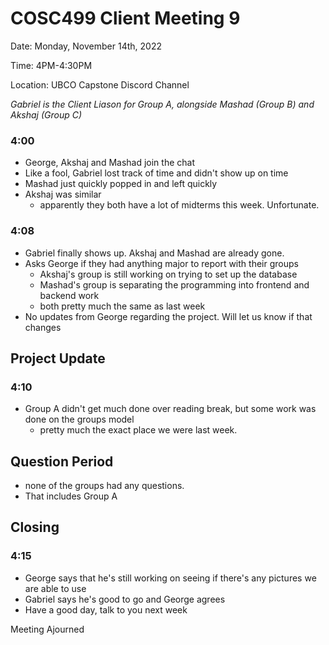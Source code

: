# COSC499 Client Meeting 9

Date: Monday, November 14th, 2022

Time: 4PM-4:30PM

Location: UBCO Capstone Discord Channel

*Gabriel is the Client Liason for Group A, alongside Mashad (Group B) and Akshaj (Group C)*

### 4:00
- George, Akshaj and Mashad join the chat
- Like a fool, Gabriel lost track of time and didn't show up on time
- Mashad just quickly popped in and left quickly
- Akshaj was similar
  - apparently they both have a lot of midterms this week. Unfortunate.
  
### 4:08
- Gabriel finally shows up. Akshaj and Mashad are already gone.
- Asks George if they had anything major to report with their groups
  - Akshaj's group is still working on trying to set up the database
  - Mashad's group is separating the programming into frontend and backend work
  - both pretty much the same as last week
- No updates from George regarding the project. Will let us know if that changes

## Project Update
### 4:10
- Group A didn't get much done over reading break, but some work was done on the groups model
  - pretty much the exact place we were last week.
  
## Question Period
- none of the groups had any questions.
- That includes Group A
  
## Closing
### 4:15
- George says that he's still working on seeing if there's any pictures we are able to use
- Gabriel says he's good to go and George agrees
- Have a good day, talk to you next week
  
Meeting Ajourned
